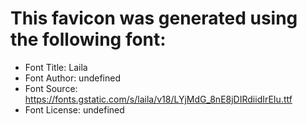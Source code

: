# This favicon was generated using the following font:

- Font Title: Laila
- Font Author: undefined
- Font Source: https://fonts.gstatic.com/s/laila/v18/LYjMdG_8nE8jDIRdiidIrEIu.ttf
- Font License: undefined